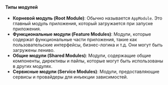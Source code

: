 
#### Типы модулей

- **Корневой модуль (Root Module)**: Обычно называется `AppModule`. Это главный модуль приложения, который загружается при запуске приложения.
- **Функциональные модули (Feature Modules)**: Модули, которые содержат функциональные части приложения, такие как пользовательские интерфейсы, бизнес-логика и т.д. Они могут быть загружены лениво.
- **Общие модули (Shared Modules)**: Модули, содержащие общие компоненты, директивы и пайпы, которые могут быть использованы в других модулях.
- **Сервисные модули (Service Modules)**: Модули, предоставляющие сервисы и провайдеры для инъекции зависимостей.